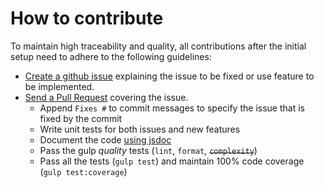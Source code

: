 # How to contribute

To maintain high traceability and quality, all contributions after the initial setup need to adhere to the following guidelines:

- [Create a github issue](https://github.com/fernandosouza/metal-electric-code-mirror/issues/new) explaining the issue to be fixed or use feature to be implemented.
- [Send a Pull Request](https://github.com/fernandosouza/metal-electric-code-mirror/compare) covering the issue.
	- Append `Fixes #` to commit messages to specify the issue that is fixed by the commit
	- Write unit tests for both issues and new features
	- Document the code [using jsdoc](https://github.com/google/closure-compiler/wiki/Annotating-JavaScript-for-the-Closure-Compiler)
	- Pass the gulp _quality_ tests (`lint`, `format`, ~~`complexity`~~)
	- Pass all the tests (`gulp test`) and maintain 100% code coverage (`gulp test:coverage`)
